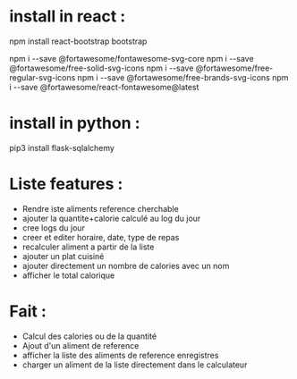 # install in react :

npm install react-bootstrap bootstrap 

npm i --save @fortawesome/fontawesome-svg-core
npm i --save @fortawesome/free-solid-svg-icons
npm i --save @fortawesome/free-regular-svg-icons
npm i --save @fortawesome/free-brands-svg-icons
npm i --save @fortawesome/react-fontawesome@latest

# install in python : 
pip3 install flask-sqlalchemy


# Liste features :
- Rendre iste aliments reference cherchable
- ajouter la quantite+calorie calculé au log du jour
- cree logs du jour
- creer et editer horaire, date, type de repas
- recalculer aliment a partir de la liste
- ajouter un plat cuisiné
- ajouter directement un nombre de calories avec un nom
- afficher le total calorique

# Fait :
- Calcul des calories ou de la quantité
- Ajout d'un aliment de reference
- afficher la liste des aliments de reference enregistres
- charger un aliment de la liste directement dans le calculateur
